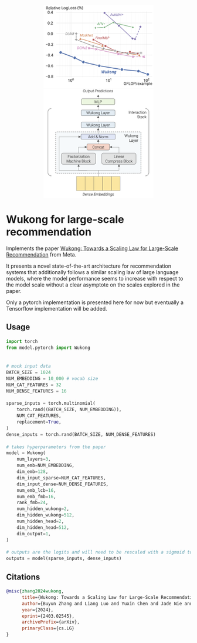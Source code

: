 <p align="middle">
  <img src="assets/scaling-law.png" width="300"/>
  <img src="assets/architecture.png" width="300"/>
</p>


# Wukong for large-scale recommendation

Implements the paper [Wukong: Towards a Scaling Law for Large-Scale Recommendation](https://arxiv.org/abs/2403.02545v1) from Meta.

It presents a novel state-of-the-art architecture for recommendation systems that additionally follows a similar scaling law of large language models, where the model performance seems to increase with respect to the model scale without a clear asymptote on the scales explored in the paper.

Only a pytorch implementation is presented here for now but eventually a Tensorflow implementation will be added.

## Usage <a name = "usage"></a>

```python
import torch
from model.pytorch import Wukong


# mock input data
BATCH_SIZE = 1024
NUM_EMBEDDING = 10_000 # vocab size
NUM_CAT_FEATURES = 32
NUM_DENSE_FEATURES = 16

sparse_inputs = torch.multinomial(
    torch.rand((BATCH_SIZE, NUM_EMBEDDING)),
    NUM_CAT_FEATURES,
    replacement=True,
)
dense_inputs = torch.rand(BATCH_SIZE, NUM_DENSE_FEATURES)

# takes hyperparameters from the paper
model = Wukong(
    num_layers=3,
    num_emb=NUM_EMBEDDING,
    dim_emb=128,
    dim_input_sparse=NUM_CAT_FEATURES,
    dim_input_dense=NUM_DENSE_FEATURES,
    num_emb_lcb=16,
    num_emb_fmb=16,
    rank_fmb=24,
    num_hidden_wukong=2,
    dim_hidden_wukong=512,
    num_hidden_head=2,
    dim_hidden_head=512,
    dim_output=1,
)

# outputs are the logits and will need to be rescaled with a sigmoid to get a probability
outputs = model(sparse_inputs, dense_inputs)
```

## Citations

```bibtex
@misc{zhang2024wukong,
      title={Wukong: Towards a Scaling Law for Large-Scale Recommendation}, 
      author={Buyun Zhang and Liang Luo and Yuxin Chen and Jade Nie and Xi Liu and Daifeng Guo and Yanli Zhao and Shen Li and Yuchen Hao and Yantao Yao and Guna Lakshminarayanan and Ellie Dingqiao Wen and Jongsoo Park and Maxim Naumov and Wenlin Chen},
      year={2024},
      eprint={2403.02545},
      archivePrefix={arXiv},
      primaryClass={cs.LG}
}
```
